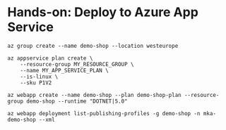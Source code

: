 # Hands-on: Deploy to Azure App Service

```
az group create --name demo-shop --location westeurope
```

```
az appservice plan create \
    --resource-group MY_RESOURCE_GROUP \
    --name MY_APP_SERVICE_PLAN \
    --is-linux \
    --sku P1V2
```

```
az webapp create --name demo-shop --plan demo-shop-plan --resource-group demo-shop --runtime "DOTNET|5.0"
```

```
az webapp deployment list-publishing-profiles -g demo-shop -n mka-demo-shop --xml
```
